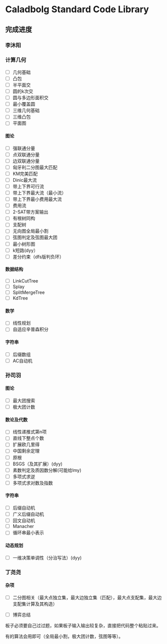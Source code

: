 Caladbolg Standard Code Library
=======================================
完成进度
---------------------

### 李沐阳
### 计算几何
- [ ] 几何基础
- [ ] 凸包
- [ ] 半平面交
- [ ] 圆的k次交
- [ ] 圆与多边形面积交
- [ ] 最小覆盖圆
- [ ] 三维几何基础
- [ ] 三维凸包
- [ ] 平面图
#### 图论
- [ ] 强联通分量
- [ ] 点双联通分量
- [ ] 边双联通分量
- [ ] 匈牙利二分图最大匹配
- [ ] KM完美匹配
- [ ] Dinic最大流
- [ ] 带上下界可行流
- [ ] 带上下界最大流（最小流）
- [ ] 带上下界最小费用最大流
- [ ] 费用流
- [ ] 2-SAT带方案输出
- [ ] 有根树同构
- [ ] 支配树
- [ ] 无向图全局最小割
- [ ] 弦图判定及弦图最大团
- [ ] 最小树形图
- [ ] k短路(dyy）
- [ ] 差分约束（dfs版判负环）
#### 数据结构
- [ ] LinkCutTree
- [ ] Splay
- [ ] SplitMergeTree
- [ ] KdTree
#### 数学
- [ ] 线性规划
- [ ] 自适应辛普森积分
#### 字符串
- [ ] 后缀数组
- [ ] AC自动机

### 孙司羽
#### 图论
- [ ] 最大团搜索
- [ ] 极大团计数
#### 数论及代数
- [ ] 线性递推式第n项
- [ ] 直线下整点个数
- [ ] 扩展欧几里得
- [ ] 中国剩余定理
- [ ] 原根
- [ ] BSGS（及其扩展）(dyy)
- [ ] 素数判定及质因数分解(可能给lmy)
- [ ] 多项式求逆
- [ ] 多项式求对数及指数
#### 字符串
- [ ] 后缀自动机
- [ ] 广义后缀自动机
- [ ] 回文自动机
- [ ] Manacher
- [ ] 循环串最小表示
#### 动态规划
- [ ] 一维决策单调性（分治写法）(dyy)

### 丁尧尧
#### 杂项
- [ ] 二分图相关（最大点独立集，最大边独立集（匹配），最大点支配集，最大边支配集计算及其构造）
- [ ] 博弈总结



板子必须要自己过过题，如果板子输入输出较复杂，直接把代码整个粘贴过来。

有的算法会用即可（全局最小割，极大团计数，弦图等等）。